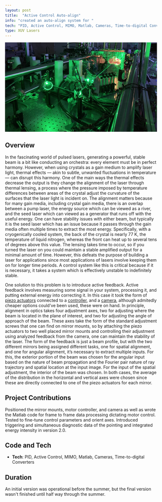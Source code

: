 ```yaml
---
layout: post
title:  "Active Control Auto-align"
info: "created an auto-align system for "
tech: "PID, Active Control, MIMO, Matlab, Cameras, Time-to-digital Converters"
type: XUV Lasers
---
```

![Alt Text](../assets/img/laleph.jpg)
## Overview 
In the fascinating world of pulsed lasers, generating a powerful, stable beam is a bit like conducting an orchestra: every element must be in perfect harmony. However, when using crystals as a gain medium to amplify laser light, thermal effects — akin to subtle, unwanted fluctuations in temperature — can disrupt this harmony. One of the main ways the thermal effects decrease the output is they change the alignment of the laser through thermal lensing, a process where the pressure imposed by temperature differences between areas of the crystal adjust the curvature of the surfaces that the laser light is incident on. The alignment matters because for many gain media, including crystal gain media, there is an overlap between a pump laser, the energy source which can be viewed as a river, and the seed laser which can viewed as a generator that runs off with the useful energy. One can have stability issues with either beam, but typically it is the seed laser which has an issue because it passes through the gain media often multiple times to extract the most energy. Specifically, with a cryogenically cooled system, the back of the crystal is nearly 77 K, the temperature of liquid nitrogen, whereas the front can heat up to several tens of degrees above this value. The lensing takes time to occur, so if you turned the laser on you could maintain a stable amplified output for a minimal amount of time. However, this defeats the purpose of building a laser for applications since most applications of lasers involve keeping them on for longer time periods. A control system like this is critical because if it is necessary, it takes a system which is effectively unstable to indefinitely stable.

One solution to this problem is to introduce active feedback.  Active feedback involves measuring some signal in your system, processing it, and putting external energy into correcting it.  In this case it took the form of [piezo actuators](https://www.thorlabs.com/thorproduct.cfm?partnumber=PIAK10) connected to a [controller](https://www.thorlabs.com/thorproduct.cfm?partnumber=KIM101), and a [camera](https://www.baslerweb.com/en/shop/aca1920-155um/), although admitedly cheaper options could’ve been used, these were on hand. In principle, alignment in optics takes four adjustment axes, two for adjusting where the beam is located in the plane of interest, and two for adjusting the angle of approach of the beam. These axes take the form of the standard adjustment screws that one can find on mirror mounts, so by attaching the piezo actuators to two well placed mirror mounts and controlling their adjustment using analyzed feedback from the camera, one can maintain the stability of the laser. The form of the feedback is just a beam profile, but with the two different mirrors being assigned different tasks, one for spatial alignment, and one for angular alignment, it’s necessary to extract multiple inputs. For this, the exterior portion of the beam was chosen for the angular input based on the nature of beam propagation and the Fourier pair nature of ray trajectory and spatial location at the input image. For the input of the spatial adjustment, the interior of the beam was chosen. In both cases, the average of the distribution in the horizontal and vertical axes were chosen since these are directly connected to one of the piezo actuators for each mirror.

## Project Contributions

Positioned the mirror mounts, motor controller, and camera as well as wrote the Matlab code for frame to frame data processing dictating motor control. Tested to fine-tune control parameters and orient axes. Introduced triggering and simultaneous diagnostic data of the pointing and integrated energy intensity in version 2.0.     

## Code and Tech
* **Tech**: PID, Active Control, MIMO, Matlab, Cameras, Time-to-digital Converters

## Duration
An initial version was operational before the summer, but the final version wasn't finished until half way through the summer.
